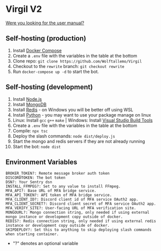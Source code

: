 # Virgil V2

[Were you looking for the user manual?](MANUAL.md)

## Self-hosting (production)

1. Install [Docker Compose](https://docs.docker.com/compose/install/)
2. Create a `.env` file with the variables in the table at the bottom
3. Clone repo: `git clone https://github.com/Wolftallemo/Virgil`
4. Checkout to the `rewrite` branch: `git checkout rewrite`
5. Run `docker-compose up -d` to start the bot.

## Self-hosting (development)

1. Install [Node.js](https://nodejs.org/en/download/current)
2. Install [MongoDB](https://www.mongodb.com/try/download/community)
3. Install [Redis](https://redis.io/download) - on Windows you will be better off using WSL
4. Install [Python](https://www.python.org) - you may want to use your package manage on linux
5. Linux: Install `gcc` `g++` `make` | Windows: Install [Visual Studio Build Tools](https://aka.ms/vs/17/release/vs_BuildTools.exe)
6. Create a `.env` file with the variables in the table at the bottom
7. Compile: `npx tsc`
8. Deploy the slash commands: `node dist/deploy.js`
9. Start the mongo and redis servers if they are not already running
10. Start the bot: `node dist`

## Environment Variables

```
BROKER_TOKEN?: Remote message broker auth token
DISCORDTOKEN: The bot token
DSN?: Your Sentry dsn
INSTALL_FFMPEG?: Set to any value to install FFmpeg.
MFA_API?: Base URL of MFA bridge service.
MFA_API_TOKEN?: API token of MFA bridge service.
MFA_CLIENT_ID?: Discord client id of MFA service OAuth2 app.
MFA_CLIENT_SECRET?: Discord client secret of MFA service OAuth2 app.
MFA_VERIFY_SITE?: User-facing URL of MFA verification site.
MONGOURL?: Mongo connection string, only needed if using external mongo instance or development copy outside of docker.
REDIS?: Redis connection string, only needed if using external redis instance or development copy outside of docker.
SKIPDEPLOY?: Set this to anything to skip deploying slash commands when starting container.
```

- "?" denotes an optional variable
